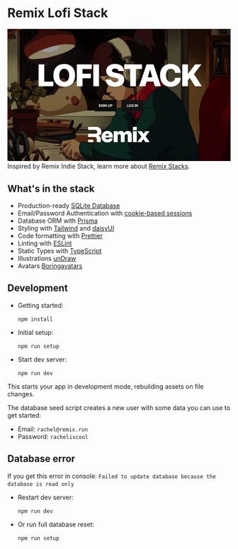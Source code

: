 # Remix Lofi Stack

![The Remix Lofi Stack](/lofi-stack.png?raw=true)
Inspired by Remix Indie Stack, learn more about [Remix Stacks](https://remix.run/stacks).

## What's in the stack

- Production-ready [SQLite Database](https://sqlite.org)
- Email/Password Authentication with [cookie-based sessions](https://remix.run/docs/en/v1/api/remix#createcookiesessionstorage)
- Database ORM with [Prisma](https://prisma.io)
- Styling with [Tailwind](https://tailwindcss.com/) and [daisyUI](https://daisyui.com/)
- Code formatting with [Prettier](https://prettier.io)
- Linting with [ESLint](https://eslint.org)
- Static Types with [TypeScript](https://typescriptlang.org)
- Illustrations [unDraw](https://undraw.co/)
- Avatars [Boringavatars](https://boringavatars.com/)

## Development

- Getting started:

  ```
  npm install
  ```

- Initial setup:

  ```
  npm run setup
  ```

- Start dev server:

  ```
  npm run dev
  ```

This starts your app in development mode, rebuilding assets on file changes.

The database seed script creates a new user with some data you can use to get started:

- Email: `rachel@remix.run`
- Password: `racheliscool`

## Database error

If you get this error in console: `Failed to update database because the database is read only`

- Restart dev server:

  ```
  npm run dev
  ```

- Or run full database reset:
  ```
  npm run setup
  ```
